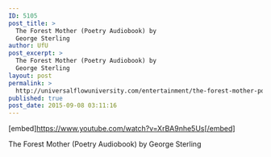 ```yaml
---
ID: 5105
post_title: >
  The Forest Mother (Poetry Audiobook) by
  George Sterling
author: UfU
post_excerpt: >
  The Forest Mother (Poetry Audiobook) by
  George Sterling
layout: post
permalink: >
  http://universalflowuniversity.com/entertainment/the-forest-mother-poetry-audiobook-by-george-sterling/
published: true
post_date: 2015-09-08 03:11:16
---
```

[embed]https://www.youtube.com/watch?v=XrBA9nhe5Us[/embed]<br>
<p>The Forest Mother (Poetry Audiobook) by George Sterling</p>